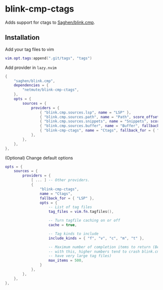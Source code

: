 blink-cmp-ctags
===============

Adds support for ctags to [Saghen/blink.cmp](https://github.com/Saghen/blink.cmp).

Installation
------------

Add your tag files to vim

```lua
vim.opt.tags:append(".git/tags", "tags")
```

Add provider in `lazy.nvim`

```lua
{
    "saghen/blink.cmp",
    dependencies = {
        "netmute/blink-cmp-ctags",
    },
    opts = {
        sources = {
            providers = {
                { "blink.cmp.sources.lsp", name = "LSP" },
                { "blink.cmp.sources.path", name = "Path", score_offset = 3 },
                { "blink.cmp.sources.snippets", name = "Snippets", score_offset = -3 },
                { "blink.cmp.sources.buffer", name = "Buffer", fallback_for = { "LSP" } },
                { "blink-cmp-ctags", name = "Ctags", fallback_for = { "LSP" } },
            },
        },
    },
},
```

(Optional) Change default options

```lua
opts = {
    sources = {
        providers = {
            [ ... ] -- Other providers.
            {
                "blink-cmp-ctags",
                name = "Ctags",
                fallback_for = { "LSP" },
                opts = {
                    -- List of tag files
                    tag_files = vim.fn.tagfiles(),

                    -- Turn tagfile caching on or off
                    cache = true,

                    -- Tag kinds to include
                    include_kinds = { "f", "v", "c", "m", "t" },

                    -- Maximum number of completion items to return (Be careful
                    -- with this, higher numbers tend to crash blink.cmp when you
                    -- have very large tag files)
                    max_items = 500,
                }
            },
        },
    },
},
```
